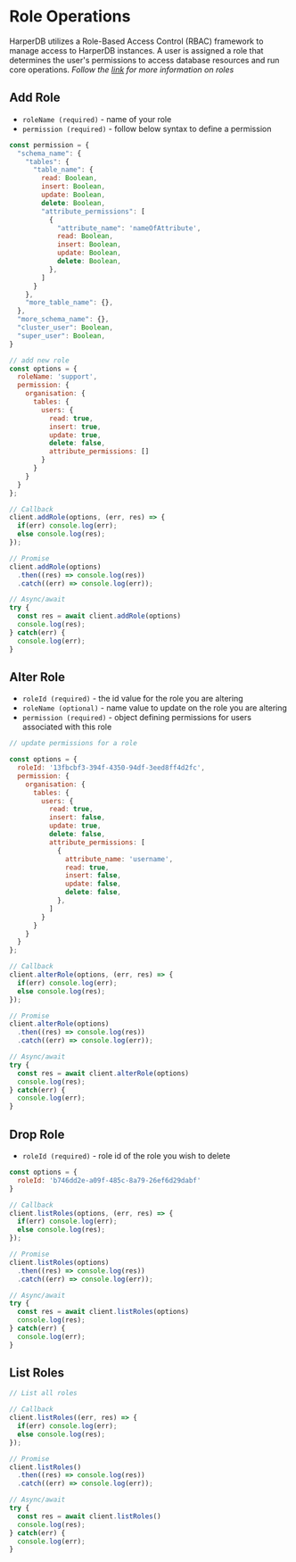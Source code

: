 # Role Operations

HarperDB utilizes a Role-Based Access Control (RBAC) framework to manage access to HarperDB instances.  A user is assigned a role that determines the user's permissions to access database resources and run core operations. _Follow the [link](https://harperdb.io/developers/documentation/security/users-roles/) for more information on roles_

## Add Role

- `roleName (required)` - name of your role
- `permission (required)` - follow below syntax to define a permission

```javascript
const permission = {
  "schema_name": {
    "tables": {
      "table_name": {
        read: Boolean,
        insert: Boolean,
        update: Boolean,
        delete: Boolean,
        "attribute_permissions": [
          {
            "attribute_name": 'nameOfAttribute',
            read: Boolean,
            insert: Boolean,
            update: Boolean,
            delete: Boolean,
          },
        ]
      }
    },
    "more_table_name": {},
  },
  "more_schema_name": {},
  "cluster_user": Boolean,
  "super_user": Boolean,
}
```

```javascript
// add new role
const options = {
  roleName: 'support',
  permission: {
    organisation: {
      tables: {
        users: {
          read: true,
          insert: true,
          update: true,
          delete: false,
          attribute_permissions: []
        }
      }
    }
  }
};

// Callback
client.addRole(options, (err, res) => {
  if(err) console.log(err);
  else console.log(res);
});

// Promise
client.addRole(options)
  .then((res) => console.log(res))
  .catch((err) => console.log(err));

// Async/await
try {
  const res = await client.addRole(options)
  console.log(res);
} catch(err) {
  console.log(err);
}
```

## Alter Role

- `roleId (required)` - the id value for the role you are altering
- `roleName (optional)` - name value to update on the role you are altering
- `permission (required)` - object defining permissions for users associated with this role

```javascript
// update permissions for a role

const options = {
  roleId: '13fbcbf3-394f-4350-94df-3eed8ff4d2fc',
  permission: {
    organisation: {
      tables: {
        users: {
          read: true,
          insert: false,
          update: true,
          delete: false,
          attribute_permissions: [
            {
              attribute_name: 'username',
              read: true,
              insert: false,
              update: false,
              delete: false,
            },
          ]
        }
      }
    }
  }
};

// Callback
client.alterRole(options, (err, res) => {
  if(err) console.log(err);
  else console.log(res);
});

// Promise
client.alterRole(options)
  .then((res) => console.log(res))
  .catch((err) => console.log(err));

// Async/await
try {
  const res = await client.alterRole(options)
  console.log(res);
} catch(err) {
  console.log(err);
}
```

## Drop Role

- `roleId (required)` - role id of the role you wish to delete

```javascript
const options = {
  roleId: 'b746dd2e-a09f-485c-8a79-26ef6d29dabf'
}

// Callback
client.listRoles(options, (err, res) => {
  if(err) console.log(err);
  else console.log(res);
});

// Promise
client.listRoles(options)
  .then((res) => console.log(res))
  .catch((err) => console.log(err));

// Async/await
try {
  const res = await client.listRoles(options)
  console.log(res);
} catch(err) {
  console.log(err);
}
```

## List Roles

```javascript
// List all roles

// Callback
client.listRoles((err, res) => {
  if(err) console.log(err);
  else console.log(res);
});

// Promise
client.listRoles()
  .then((res) => console.log(res))
  .catch((err) => console.log(err));

// Async/await
try {
  const res = await client.listRoles()
  console.log(res);
} catch(err) {
  console.log(err);
}
```
